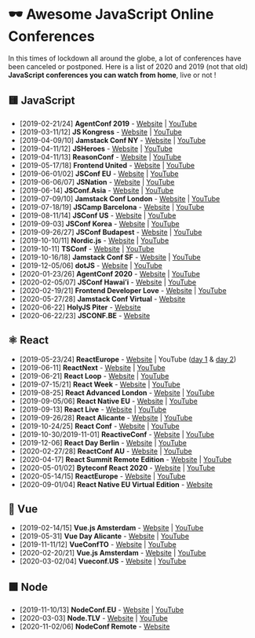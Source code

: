 # 🕶️ Awesome JavaScript Online Conferences

In this times of lockdown all around the globe, a lot of conferences have been canceled or postponed. Here is a list of 2020 and 2019 (not that old) **JavaScript conferences you can watch from home**, live or not !



## 🟨 JavaScript

- [2019-02-21/24] **AgentConf 2019** - [Website](https://agent.sh/) | [YouTube](https://www.youtube.com/playlist?list=PLSKXd3Rrtqz-af7Kseab50uiTzhL0d-0M)
- [2019-03-11/12] **JS Kongress** - [Website](https://2019.js-kongress.com/) | [YouTube](https://www.youtube.com/playlist?list=PLSKXd3Rrtqz-af7Kseab50uiTzhL0d-0M)
- [2019-04-09/10] **Jamstack Conf NY** - [Website](https://2019.jamstackconf.com/nyc/) | [YouTube](https://www.youtube.com/playlist?list=PL58Wk5g77lF9_tthBm3jHQJedDvPSURhd)
- [2019-04-11/12] **JSHeroes** - [Website](https://jsheroes.io/2019) | [YouTube](https://www.youtube.com/playlist?list=PLB9NqTp0uKrR8WFXitMvLMGd-kGGZ4RkX)
- [2019-04-11/13] **ReasonConf** - [Website](https://www.reason-conf.com/) | [YouTube](https://www.youtube.com/playlist?list=PLDLhOs9UV9w8ieADzBeUvv5LGD78r6yTH)
- [2019-05-17/18] **Frontend United** - [Website](https://www.frontendunited.org/) | [YouTube](https://www.youtube.com/playlist?list=PL7xqy2B8uXNIA5s-1LZm6B2uIMYwyY7nb)
- [2019-06-01/02] **JSConf EU** - [Website](https://2019.jsconf.eu/) | [YouTube](https://www.youtube.com/playlist?list=PL37ZVnwpeshHwJPVBqEnZild7QHWhdufu)
- [2019-06-06/07] **JSNation** - [Website](https://jsnation.com/) | [YouTube](https://www.youtube.com/playlist?list=PLfIM4SvaiIyygQEe2WPpENwxIf-0agBr9)
- [2019-06-14] **JSConf.Asia**  - [Website](https://2019.jsconf.asia/) | [YouTube](https://www.youtube.com/playlist?list=PL37ZVnwpeshEHcw37PA29vZCJRoIER9r3)
- [2019-07-09/10] **Jamstack Conf London** - [Website](https://2019.jamstackconf.com/london/) | [YouTube](https://www.youtube.com/playlist?list=PL58Wk5g77lF8yBcRouUcOv5dRz0rmDzKD)
- [2019-07-18/19] **JSCamp Barcelona** - [Website](https://jscamp.tech/2019/) | [YouTube](https://www.youtube.com/playlist?list=PLB17qI-lepyi5DeCsXSj5m1BWKsqU2DSP)
- [2019-08-11/14] **JSConf US** - [Website](https://2019.jsconf.us/) | [YouTube](https://www.youtube.com/playlist?list=PL37ZVnwpeshEGvbeADo0HKaaTCsC7fk1x)
- [2019-09-03] **JSConf Korea** - [Website](https://2019.jsconfkorea.com/en/) | [YouTube](https://www.youtube.com/playlist?list=PL37ZVnwpeshGanWnYhTdoFLM2IDF28MaQ)
- [2019-09-26/27] **JSConf Budapest** - [Website](https://2019.jsconfbp.com/) | [YouTube](https://www.youtube.com/playlist?list=PL37ZVnwpeshEMCvdYDdZ09Sy-toTftWu0)
- [2019-10-10/11] **Nordic.js** - [Website](https://nordicjs.com/2019) | [YouTube](https://www.youtube.com/playlist?list=PLGP3VO5jDf8x0gh5H7dZ41F0nVDlwDMuy)
- [2019-10-11] **TSConf** - [Website](https://tsconf.io/) | [YouTube](https://www.youtube.com/playlist?list=PL2z7rCjEG2kumYQw0tl-afLYWUk-kKREB)
- [2019-10-16/18] **Jamstack Conf SF** - [Website](https://2019.jamstackconf.com/sf/) | [YouTube](https://www.youtube.com/playlist?list=PL58Wk5g77lF_gCGGqbVZMBun9x70yC4o-)
- [2019-12-05/06] **dotJS** - [Website](https://www.dotjs.io/) | [YouTube](https://www.youtube.com/playlist?list=PLMW8Xq7bXrG5ifmqyUChS9buBfVnoa3wh)
- [2020-01-23/26] **AgentConf 2020** - [Website](https://agent.sh/) | [YouTube](https://www.youtube.com/playlist?list=PL02Kht_parVlg-EPMtMjwMFI2N1N7t_HH)
- [2020-02-05/07] **JSConf Hawaiʻi** - [Website](https://www.jsconfhi.com/) | [YouTube](https://www.youtube.com/playlist?list=PL37ZVnwpeshH-mmcnUNoM7LVyegK27Gm1)
- [2020-02-19/21] **Frontend Developer Love** - [Website](https://www.frontenddeveloperlove.com/) | [YouTube](https://www.youtube.com/playlist?list=PL02pdjMT4gWypMrsa8_787NjIzIuP6s1B)
- [2020-05-27/28] **Jamstack Conf Virtual**  - [Website](https://jamstackconf.com/virtual/)
- [2020-06-22] **HolyJS Piter** - [Website](https://holyjs-piter.ru/en/)
- [2020-06-22/23] **JSCONF.BE** - [Website](https://www.jsconf.be/)



## ⚛️ React

- [2019-05-23/24] **ReactEurope**  - [Website](https://2019.react-europe.org/) | YouTube ([day 1](https://www.youtube.com/playlist?list=PLCC436JpVnK3kcTnPyhcs7QnHK2PKl33D) & [day 2](https://www.youtube.com/playlist?list=PLCC436JpVnK3H8Gm28TuFn2wjL9sj_q_Y))
- [2019-06-11] **ReactNext**  - [Website](https://2019.react-next.com/) | [YouTube](https://www.youtube.com/playlist?list=PLMYVq3z1QxSrtc-VmYeAoBwVJZFYMkovU)
- [2019-06-21] **React Loop**  - [Website](https://reactloop.com/) | [YouTube](https://www.youtube.com/playlist?list=PLha5lSFLEhMPLJDDgUDysXDbHoioCjYuu)
- [2019-07-15/21] **React Week** - [Website](http://reactweek.nyc/) | [YouTube](https://www.youtube.com/playlist?list=PLfLd0w7EWcQmOjlPQHtX34k6A-Px7-pEW)
- [2019-08-25] **React Advanced London** - [Website](https://reactadvanced.com/2019/) | [YouTube](https://www.youtube.com/playlist?list=PLNBNS7NRGKMH7yfpYQD4TrFV25SMOCIPM)
- [2019-09-05/06] **React Native EU** - [Website](https://www.react-native.eu/) | [YouTube](https://www.youtube.com/playlist?list=PLZ3MwD-soTTHy9_88QPLF8DEJkvoB5Tl-)
- [2019-09-13] **React Live** - [Website](https://www.reactlive.nl/) | [YouTube](https://www.youtube.com/playlist?list=PL02pdjMT4gWxG9wMNFMoZgOKRtXIqz2zT)
- [2019-09-26/28] **React Alicante** - [Website](https://reactalicante.es/) | [YouTube](https://www.youtube.com/playlist?list=PLd7nkr8mN0sXzUbHXi-K-HbSwKg6lsqLS)
- [2019-10-24/25] **React Conf** - [Website](http://conf.reactjs.org/) | [YouTube](https://www.youtube.com/playlist?list=PLPxbbTqCLbGHPxZpw4xj_Wwg8-fdNxJRh)
- [2019-10-30/2019-11-01] **ReactiveConf** - [Website](https://2019.reactiveconf.com/) | [YouTube](https://www.youtube.com/playlist?list=PLa2ZZ09WYepO3McQsvnZy1fvA18YSU7_v)
- [2019-12-06] **React Day Berlin** - [Website](https://reactday.berlin/) | [YouTube](https://www.youtube.com/playlist?list=PLNBNS7NRGKMH-zMH-MG7wSszTThAKFi3S)
- [2020-02-27/28] **ReactConf AU** - [Website](https://reactconfau.com/) | [YouTube](https://www.youtube.com/playlist?list=PLMY9nrA_sDPrVDt46wA15QuAIoAcfBI-N) 
- [2020-04-17] **React Summit Remote Edition** - [Website](https://remote.reactsummit.com/) | [YouTube](https://www.youtube.com/playlist?list=PLNBNS7NRGKMGCBNebw8xkpkq_lhgPoIzR)
- [2020-05-01/02] **Byteconf React 2020** - [Website](https://www.bytesized.xyz/react-2020) | [YouTube](https://www.youtube.com/playlist?list=PLH_Crma-Dc9OwLsglv7uP13JUM3uP6STx)
- [2020-05-14/15] **ReactEurope**  - [Website](https://www.react-europe.org/) | [YouTube](https://www.youtube.com/playlist?list=PLCC436JpVnK0Q4WHoB85ZYBwcCyTaMgAl)
- [2020-09-01/04] **React Native EU Virtual Edition** - [Website](https://www.react-native.eu/)



## 🔽 Vue

- [2019-02-14/15] **Vue.js Amsterdam** - [Website](https://www.vuejs.amsterdam/) | [YouTube](https://www.youtube.com/playlist?list=PLCxzy-hmQq9ECHOwbRrbBx0VEoqWM02CA)
- [2019-05-31] **Vue Day Alicante** - [Website](https://vueday.org/) | [YouTube](https://www.youtube.com/playlist?list=PLovB_ctuPuc5wiToTn98vxvN1_nhWSNUO)
- [2019-11-11/12] **VueConfTO** - [Website](https://2019.vuetoronto.com/) | [YouTube](https://www.youtube.com/playlist?list=PLRxahvbQSa_uDvlWBFAsaFdVx1DyXkZ6S)
- [2020-02-20/21] **Vue.js Amsterdam** - [Website](https://www.vuejs.amsterdam/) | [YouTube](https://www.youtube.com/playlist?list=PLCxzy-hmQq9FnnpckFDeDtbpsUqxdheQn)
- [2020-03-02/04] **Vueconf.US** - [Website](http://vueconf.us/) | [YouTube](https://www.youtube.com/playlist?list=PLJNLwTPak6dgjZQOa9jroWZF4Ze9jlEZL)



## 🟩 Node

- [2019-11-10/13] **NodeConf.EU** - [Website](https://www.nodeconf.eu/) | [YouTube](https://www.youtube.com/playlist?list=PL0CdgOSSGlBbkVfya8-yyhVsaiTx2GKXF)
- [2020-03-03] **Node.TLV** - [Website](https://www.nodetlv.com/) | [YouTube](https://www.youtube.com/playlist?list=PLrMJuhj99E6BWVrWbdZqs4OC1GYFy46Ay)
- [2020-11-02/06] **NodeConf Remote** - [Website](https://www.nodeconf.eu/)
